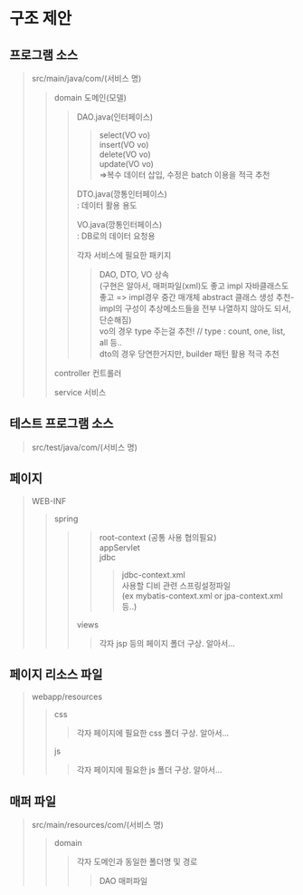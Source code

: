구조 제안
==============
    
프로그램 소스
--------
>src/main/java/com/(서비스 명)   
>>domain 도메인(모델)   
>>>DAO.java(인터페이스)   
>>>>select(VO vo)   
>>>>insert(VO vo)   
>>>>delete(VO vo)   
>>>>update(VO vo)   
>>>>=>복수 데이터 삽입, 수정은 batch 이용을 적극 추천   
>>>   
>>>DTO.java(깡통인터페이스)   
>>>: 데이터 활용 용도   
>>>   
>>>VO.java(깡통인터페이스)   
>>>: DB로의 데이터 요청용   
>>>   
>>>각자 서비스에 필요한 패키지   
>>>>DAO, DTO, VO 상속    
>>>>  (구현은 알아서, 매퍼파일(xml)도 좋고 impl 자바클래스도 좋고 => impl경우 중간 매개체 abstract 클래스 생성 추천-impl의 구성이 추상메소드들을 전부 나열하지 않아도 되서, 단순해짐)   
>>>> vo의 경우 type 주는걸 추천! // type : count, one, list, all 등..   
>>>> dto의 경우 당연한거지만, builder 패턴 활용 적극 추천   
>>   
>>controller 컨트롤러   
>>   
>>service 서비스   
   
테스트 프로그램 소스   
---------
>src/test/java/com/(서비스 명)   
   
   
   
페이지   
---------
>WEB-INF   
>>spring   
>>>>root-context (공통 사용 협의필요)   
>>>>appServlet   
>>>>jdbc   
>>>>>jdbc-context.xml   
>>>>>사용할 디비 관련 스프링설정파일   
>>>>>(ex mybatis-context.xml or jpa-context.xml 등..)   
>>>   
>>>views   
>>>>각자 jsp 등의 페이지 폴더 구상. 알아서...   
    
페이지 리소스 파일
---------
>webapp/resources   
>>css   
>>>각자 페이지에 필요한 css 폴더 구상. 알아서...    
>>   
>>js   
>>>각자 페이지에 필요한 js 폴더 구상. 알아서...   

    
매퍼 파일
--------- 
>src/main/resources/com/(서비스 명)   
>>domain   
>>>각자 도메인과 동일한 폴더명 및 경로   
>>>>DAO 매퍼파일   

